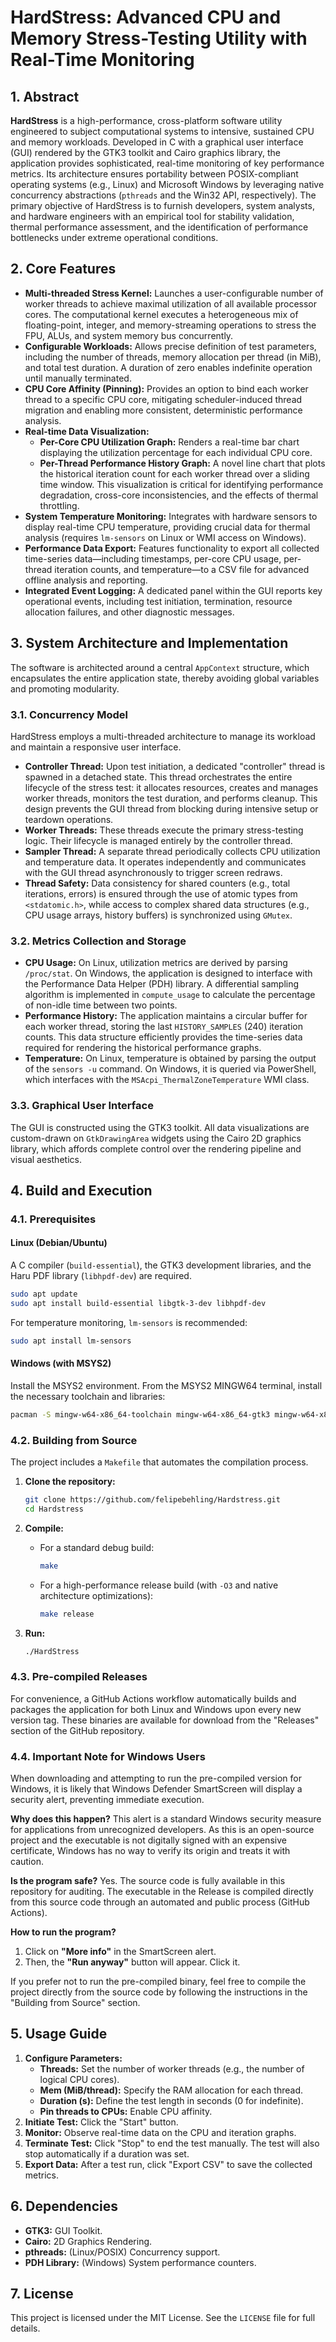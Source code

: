 # HardStress: Advanced CPU and Memory Stress-Testing Utility with Real-Time Monitoring

## 1\. Abstract

**HardStress** is a high-performance, cross-platform software utility engineered to subject computational systems to intensive, sustained CPU and memory workloads. Developed in C with a graphical user interface (GUI) rendered by the GTK3 toolkit and Cairo graphics library, the application provides sophisticated, real-time monitoring of key performance metrics. Its architecture ensures portability between POSIX-compliant operating systems (e.g., Linux) and Microsoft Windows by leveraging native concurrency abstractions (`pthreads` and the Win32 API, respectively). The primary objective of HardStress is to furnish developers, system analysts, and hardware engineers with an empirical tool for stability validation, thermal performance assessment, and the identification of performance bottlenecks under extreme operational conditions.

## 2\. Core Features

  * **Multi-threaded Stress Kernel:** Launches a user-configurable number of worker threads to achieve maximal utilization of all available processor cores. The computational kernel executes a heterogeneous mix of floating-point, integer, and memory-streaming operations to stress the FPU, ALUs, and system memory bus concurrently.
  * **Configurable Workloads:** Allows precise definition of test parameters, including the number of threads, memory allocation per thread (in MiB), and total test duration. A duration of zero enables indefinite operation until manually terminated.
  * **CPU Core Affinity (Pinning):** Provides an option to bind each worker thread to a specific CPU core, mitigating scheduler-induced thread migration and enabling more consistent, deterministic performance analysis.
  * **Real-time Data Visualization:**
      * **Per-Core CPU Utilization Graph:** Renders a real-time bar chart displaying the utilization percentage for each individual CPU core.
      * **Per-Thread Performance History Graph:** A novel line chart that plots the historical iteration count for each worker thread over a sliding time window. This visualization is critical for identifying performance degradation, cross-core inconsistencies, and the effects of thermal throttling.
  * **System Temperature Monitoring:** Integrates with hardware sensors to display real-time CPU temperature, providing crucial data for thermal analysis (requires `lm-sensors` on Linux or WMI access on Windows).
  * **Performance Data Export:** Features functionality to export all collected time-series data—including timestamps, per-core CPU usage, per-thread iteration counts, and temperature—to a CSV file for advanced offline analysis and reporting.
  * **Integrated Event Logging:** A dedicated panel within the GUI reports key operational events, including test initiation, termination, resource allocation failures, and other diagnostic messages.

## 3\. System Architecture and Implementation

The software is architected around a central `AppContext` structure, which encapsulates the entire application state, thereby avoiding global variables and promoting modularity.

### 3.1. Concurrency Model

HardStress employs a multi-threaded architecture to manage its workload and maintain a responsive user interface.

  * **Controller Thread:** Upon test initiation, a dedicated "controller" thread is spawned in a detached state. This thread orchestrates the entire lifecycle of the stress test: it allocates resources, creates and manages worker threads, monitors the test duration, and performs cleanup. This design prevents the GUI thread from blocking during intensive setup or teardown operations.
  * **Worker Threads:** These threads execute the primary stress-testing logic. Their lifecycle is managed entirely by the controller thread.
  * **Sampler Thread:** A separate thread periodically collects CPU utilization and temperature data. It operates independently and communicates with the GUI thread asynchronously to trigger screen redraws.
  * **Thread Safety:** Data consistency for shared counters (e.g., total iterations, errors) is ensured through the use of atomic types from `<stdatomic.h>`, while access to complex shared data structures (e.g., CPU usage arrays, history buffers) is synchronized using `GMutex`.

### 3.2. Metrics Collection and Storage

  * **CPU Usage:** On Linux, utilization metrics are derived by parsing `/proc/stat`. On Windows, the application is designed to interface with the Performance Data Helper (PDH) library. A differential sampling algorithm is implemented in `compute_usage` to calculate the percentage of non-idle time between two points.
  * **Performance History:** The application maintains a circular buffer for each worker thread, storing the last `HISTORY_SAMPLES` (240) iteration counts. This data structure efficiently provides the time-series data required for rendering the historical performance graphs.
  * **Temperature:** On Linux, temperature is obtained by parsing the output of the `sensors -u` command. On Windows, it is queried via PowerShell, which interfaces with the `MSAcpi_ThermalZoneTemperature` WMI class.

### 3.3. Graphical User Interface

The GUI is constructed using the GTK3 toolkit. All data visualizations are custom-drawn on `GtkDrawingArea` widgets using the Cairo 2D graphics library, which affords complete control over the rendering pipeline and visual aesthetics.

## 4\. Build and Execution

### 4.1. Prerequisites

#### Linux (Debian/Ubuntu)

A C compiler (`build-essential`), the GTK3 development libraries, and the Haru PDF library (`libhpdf-dev`) are required.

```bash
sudo apt update
sudo apt install build-essential libgtk-3-dev libhpdf-dev

```

For temperature monitoring, `lm-sensors` is recommended:

```bash
sudo apt install lm-sensors
```

#### Windows (with MSYS2)

Install the MSYS2 environment. From the MSYS2 MINGW64 terminal, install the necessary toolchain and libraries:

```bash
pacman -S mingw-w64-x86_64-toolchain mingw-w64-x86_64-gtk3 mingw-w64-x86_64-libharu pkg-config
```

### 4.2. Building from Source

The project includes a `Makefile` that automates the compilation process.

1.  **Clone the repository:**

    ```bash
    git clone https://github.com/felipebehling/Hardstress.git
    cd Hardstress
    ```

2.  **Compile:**

      * For a standard debug build:
        ```bash
        make
        ```
      * For a high-performance release build (with `-O3` and native architecture optimizations):
        ```bash
        make release
        ```

3.  **Run:**

    ```bash
    ./HardStress
    ```

### 4.3. Pre-compiled Releases

For convenience, a GitHub Actions workflow automatically builds and packages the application for both Linux and Windows upon every new version tag. These binaries are available for download from the "Releases" section of the GitHub repository.

### 4.4. Important Note for Windows Users

When downloading and attempting to run the pre-compiled version for Windows, it is likely that Windows Defender SmartScreen will display a security alert, preventing immediate execution.

**Why does this happen?**
This alert is a standard Windows security measure for applications from unrecognized developers. As this is an open-source project and the executable is not digitally signed with an expensive certificate, Windows has no way to verify its origin and treats it with caution.

**Is the program safe?**
Yes. The source code is fully available in this repository for auditing. The executable in the Release is compiled directly from this source code through an automated and public process (GitHub Actions).

**How to run the program?**
1.  Click on **"More info"** in the SmartScreen alert.
2.  Then, the **"Run anyway"** button will appear. Click it.

If you prefer not to run the pre-compiled binary, feel free to compile the project directly from the source code by following the instructions in the "Building from Source" section.

## 5\. Usage Guide

1.  **Configure Parameters:**
      * **Threads:** Set the number of worker threads (e.g., the number of logical CPU cores).
      * **Mem (MiB/thread):** Specify the RAM allocation for each thread.
      * **Duration (s):** Define the test length in seconds (0 for indefinite).
      * **Pin threads to CPUs:** Enable CPU affinity.
2.  **Initiate Test:** Click the "Start" button.
3.  **Monitor:** Observe real-time data on the CPU and iteration graphs.
4.  **Terminate Test:** Click "Stop" to end the test manually. The test will also stop automatically if a duration was set.
5.  **Export Data:** After a test run, click "Export CSV" to save the collected metrics.

## 6\. Dependencies

  * **GTK3:** GUI Toolkit.
  * **Cairo:** 2D Graphics Rendering.
  * **pthreads:** (Linux/POSIX) Concurrency support.
  * **PDH Library:** (Windows) System performance counters.

## 7\. License

This project is licensed under the MIT License. See the `LICENSE` file for full details.
